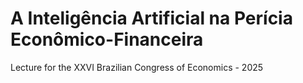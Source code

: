 # A Inteligência Artificial na Perícia Econômico-Financeira
Lecture for the XXVI Brazilian Congress of Economics - 2025
